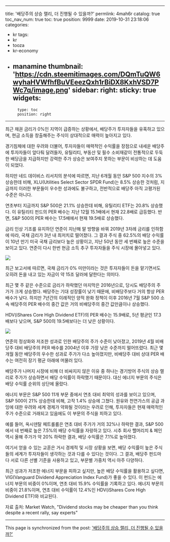 
---
title: '배당주의 상승 랠리, 더 진행될 수 있을까?'
permlink: 4mah6r
catalog: true
toc_nav_num: true
toc: true
position: 9999
date: 2019-10-31 23:18:06
categories:
- kr
tags:
- kr
- tooza
- kr-economy
- manamine
thumbnail: 'https://cdn.steemitimages.com/DQmTuQW6wyhaHVWfhfBuVEeezQxh1rBiDX8KxhVSD7PWc7q/image.png'
sidebar:
    right:
        sticky: true
widgets:
    -
        type: toc
        position: right
---


최근 채권 금리가 0%인 지역이 급증하는 상황에서, 배당주가 투자자들을 유혹하고 있으며, 현금 소득을 창출해주는 주식이 상대적으로 매력이 높아지고 있다.​

경기침체에 대한 우려와 더불어, 투자자들이 매력적인 수익률을 장점으로 내세운 배당주에 투자자들이 앞다퉈 달려들자, 유틸리티, 부동산 및 필수 소비재같이 전통적으로 두둑한 배당금을 지급하지만 강력한 주가 상승은 보여주지 못하는 부문이 비상하는 데 도움이 되었다.​

하지만 네드 데이비스 리서치의 분석에 따르면, 지난 6개월 동안 S&P 500 지수의 3% 상승한데 비해, XLU(Utilities Select Sector SPDR Fund)는 8.5% 상승한 것처럼, 지금까지 이러한 부문들이 우수한 성과에도 불구하고, 전반적으로 배당주 아직 고평가된 수준은 아니다.​

연초부터 지금까지 S&P 500은 21.1% 상승한데 비해, 유틸리티 ETF는 20.8% 상승했다. 이 유틸리티 펀드의 PER 배수는 지난 12월 15.1배에서 현재 22.8배로 급등했다. 반면, S&P 500의 PER 배수는 17.5배에서 현재 19.5배로 상승했다.​

금리 인상 기조를 유지하던 연준이 지난해 말 방향을 바꿔 2019년 3차례 금리를 인하함에 따라, 국채 금리가 3년 내 최저치로 떨어졌다. 그 결과 주식 중 62.5%의 배당 수익률이 10년 만기 미국 국채 금리보다 높은 상황이고, 지난 50년 동안 세 번째로 높은 수준을 보이고 있다. 연준이 다시 한번 현금 소득 추구 투자자들을 주식 시장에 몰아넣고 있다. 

 ![](https://cdn.steemitimages.com/DQmTuQW6wyhaHVWfhfBuVEeezQxh1rBiDX8KxhVSD7PWc7q/image.png)

최근 보고서에 따르면, 국채 금리가 0% 미만이라는 것은 투자자들이 돈을 맡기면서도 오히려 돈을 내고 있는 자금이 약 15조 달러에 달한다는 의미다.​

최근 몇 주 같은 수준으로 금리가 하락했던 마지막은 2016년으로, 당시도 배당주의 주가가 크게 상승했다. 배당주는 기대 성장률이 낮기 때문에, 비배당주보다 거의 항상 PER 배수가 낮다. 하지만 7년간의 이례적인 양적 완화 정책이 이후 2016년 7월 S&P 500 소속 배당주의 PER 배수의 중간 값은 거의 비배당주의 중간 값만큼이나 상승했다.​

HDV(iShares Core High Dividend ETF)의 PER 배수는 15.9배로, 5년 평균인 17.3배보다 낮으며, S&P 500의 19.5배보다는 더 낮은 상황이다.

![](https://cdn.steemitimages.com/DQmWAupypsEhF8XSzaCb41oHNXsAXBL2tsyD5MRBhAuCqiX/image.png)

연준의 정상화와 저조한 성과로 인한 배당주의 주가 수준이 낮아졌고, 2019년 4월 비배당주 대비 배당주의 PER 배수를 2004년 이후 가장 낮은 수준까지 떨어뜨렸다. 최근 몇 개월 동안 배당주의 우수한 성과로 주가가 다소 높아졌지만, 비배당주 대비 상대 PER 배수는 여전히 장기 평균 아래에 머물러 있다.​

배당주가 나머지 시장에 비해 더 비싸지지 않은 이유 중 하나는 경기방어 주식의 상승 랠리로 주가가 상승하면서 배당 수익률이 하락했기 때문이다. 대신 에너지 부문의 주식은 배당 수익률 순위의 상단에 올랐다.​

에너지 부문은 S&P 500 11개 부문 중에서 연초 대비 최악의 성과를 보이고 있으며, S&P 500이 21% 상승한데 비해, 고작 1.4% 상승에 그쳤다. 원유와 천연가스의 공급 과잉에 대한 우려와 세계 경제가 약화될 것이라는 우려로 인해, 투자자들은 현재 매력적인 주가 수준으로 거래되고 있음에도 이 부문의 주식을 피하고 있다.​

예를 들어, 옥시덴탈 페트롤륨은 연초 대비 주가가 거의 32%나 하락한 결과, S&P 500에서 네 번째로 높은 7.5%의 배당 수익률을 자랑하고 있다. 시추 회사 핼머리치 & 페인 역시 올해 주가가 약 20% 하락한 결과, 배당 수익률은 7.1%로 높아졌다. ​

여기서 얻을 수 있는 교훈은 거시 경제적 및 시장 상황을 보면, 배당 수익률이 높은 주식들의 세계가 투자자들이 생각하는 것과 다를 수 있다는 것이다. 그 결과, 배당주 펀드마다 서로 다른 선별 기준을 사용하고 있고, 부문별 가중치 역시 아주 다양하다. ​

최근 성과가 저조한 에너지 부문을 피하고 싶지만, 높은 배당 수익률을 활용하고 싶다면, VIG(Vanguard Dividend Appreciation Index Fund)가 좋을 수 있다. 이 펀드는 에너지 부문의 비중이 0%이며, 연초 대비 15.9% 수익률을 기록하고 있다. 에너지 부문의 비중이 21.8%이며, 연초 대비 수익률이 12.4%인 HDV(iShares Core High Dividend ETF)와 비교된다. ​

자료 출처: Market Watch, "Dividend stocks may be cheaper than you think despite a recent rally, say experts"

- - -

This page is synchronized from the post: ['배당주의 상승 랠리, 더 진행될 수 있을까?'](https://steemit.com/@pius.pius/4mah6r)
